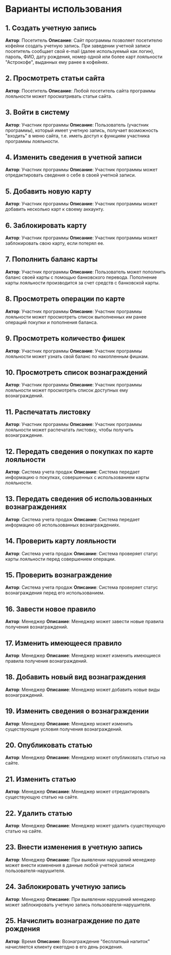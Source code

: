 # Варианты использования

## 1. Создать учетную запись
**Актор**: Посетитель
**Описание**: Сайт программы позволяет посетителю кофейни создать учетную запись. При заведении учетной записи посетитель сообщает свой e-mail (далее используемый как логин), пароль, ФИО, дату рождения, номер одной или более карт лояльности "Астрокофе", выданных ему ранее в кофейнях.

## 2. Просмотреть статьи сайта
**Актор**: Посетитель
**Описание**: Любой посетитель сайта программы лояльности может просматривать статьи сайта.

## 3. Войти в систему
**Актор**: Участник программы
**Описание**: Пользователь (участник программы), который имеет учетную запись, получает возможность "входить" в меню сайта, т.е. иметь доступ к функциям участника программы лояльности.

## 4. Изменить сведения в учетной записи
**Актор**: Участник программы
**Описание**: Участник программы может отредактировать сведения о себе в своей учетной записи.

## 5. Добавить новую карту
**Актор**: Участник программы
**Описание**: Участник программы может добавить несколько карт к своему аккаунту.

## 6. Заблокировать карту
**Актор**: Участник программы
**Описание**: Участник программы может заблокировать свою карту, если потерял ее.

## 7. Пополнить баланс карты
**Актор**: Участник программы
**Описание**: Пользователь может пополнить баланс своей карты с помощью банковского перевода. Пополнение карты лояльности производится за счет средств с банковской карты.

## 8. Просмотреть операции по карте
**Актор**: Участник программы
**Описание**: Участник программы лояльности может просмотреть список выполненных им ранее операций покупки и пополнения баланса.

## 9. Просмотреть количество фишек
**Актор**: Участник программы
**Описание**: Участник программы лояльности может узнать свой баланс по накопленным фишкам.

## 10. Просмотреть список вознаграждений
**Актор**: Участник программы
**Описание**: Участник программы лояльности может просмотреть список доступных ему вознаграждений.

## 11. Распечатать листовку
**Актор**: Участник программы
**Описание**: Участник программы лояльности может распечатать листовку, чтобы получить вознаграждение.

## 12. Передать сведения о покупках по карте лояльности
**Актор**: Система учета продаж
**Описание**: Система передает информацию о покупках, совершенных с использованием карты лояльности.

## 13. Передать сведения об использованных вознаграждениях
**Актор**: Система учета продаж
**Описание**: Система передает информацию об использованных вознаграждениях.

## 14. Проверить карту лояльности
**Актор**: Система учета продаж
**Описание**: Система проверяет статус карты лояльности перед совершением операции.

## 15. Проверить вознаграждение
**Актор**: Система учета продаж
**Описание**: Система проверяет статус вознаграждения перед его использованием.

## 16. Завести новое правило
**Актор**: Менеджер
**Описание**: Менеджер может завести новые правила получения вознаграждений.

## 17. Изменить имеющееся правило
**Актор**: Менеджер
**Описание**: Менеджер может изменить имеющиеся правила получения вознаграждений.

## 18. Добавить новый вид вознаграждения
**Актор**: Менеджер
**Описание**: Менеджер может добавить новые виды вознаграждений.

## 19. Изменить сведения о вознаграждении
**Актор**: Менеджер
**Описание**: Менеджер может изменить существующие условия получения вознаграждений.

## 20. Опубликовать статью
**Актор**: Менеджер
**Описание**: Менеджер может опубликовать статью на сайте.

## 21. Изменить статью
**Актор**: Менеджер
**Описание**: Менеджер может отредактировать существующую статью на сайте.

## 22. Удалить статью
**Актор**: Менеджер
**Описание**: Менеджер может удалить существующую статью на сайте.

## 23. Внести изменения в учетную запись
**Актор**: Менеджер
**Описание**: При выявлении нарушений менеджер может внести изменения в данные любой учетной записи пользователя-нарушителя.

## 24. Заблокировать учетную запись
**Актор**: Менеджер
**Описание**: При выявлении нарушений менеджер может заблокировать учетную запись пользователя-нарушителя.

## 25. Начислить вознаграждение по дате рождения
**Актор**: Время
**Описание**: Вознаграждение "бесплатный напиток" начисляется клиенту ежегодно в его день рождения. 